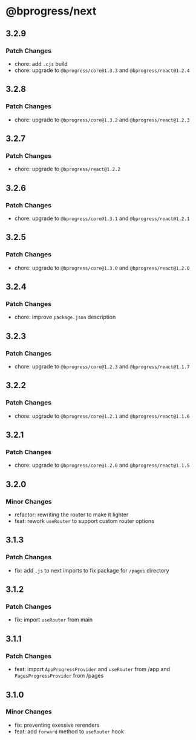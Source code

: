 # @bprogress/next

## 3.2.9

### Patch Changes

- chore: add `.cjs` build
- chore: upgrade to `@bprogress/core@1.3.3` and `@bprogress/react@1.2.4`

## 3.2.8

### Patch Changes

- chore: upgrade to `@bprogress/core@1.3.2` and `@bprogress/react@1.2.3`

## 3.2.7

### Patch Changes

- chore: upgrade to `@bprogress/react@1.2.2`

## 3.2.6

### Patch Changes

- chore: upgrade to `@bprogress/core@1.3.1` and `@bprogress/react@1.2.1`

## 3.2.5

### Patch Changes

- chore: upgrade to `@bprogress/core@1.3.0` and `@bprogress/react@1.2.0`

## 3.2.4

### Patch Changes

- chore: improve `package.json` description

## 3.2.3

### Patch Changes

- chore: upgrade to `@bprogress/core@1.2.3` and `@bprogress/react@1.1.7`

## 3.2.2

### Patch Changes

- chore: upgrade to `@bprogress/core@1.2.1` and `@bprogress/react@1.1.6`

## 3.2.1

### Patch Changes

- chore: upgrade to `@bprogress/core@1.2.0` and `@bprogress/react@1.1.5`

## 3.2.0

### Minor Changes

- refactor: rewriting the router to make it lighter
- feat: rework `useRouter` to support custom router options

## 3.1.3

### Patch Changes

- fix: add `.js` to next imports to fix package for `/pages` directory

## 3.1.2

### Patch Changes

- fix: import `useRouter` from main

## 3.1.1

### Patch Changes

- feat: import `AppProgressProvider` and `useRouter` from /app and `PagesProgressProvider` from /pages

## 3.1.0

### Minor Changes

- fix: preventing exessive rerenders
- feat: add `forward` method to `useRouter` hook
